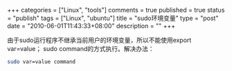 +++
categories = ["Linux", "tools"]
comments = true
published = true
status = "publish"
tags = ["Linux", "ubuntu"]
title = "sudo环境变量"
type = "post"
date = "2010-06-01T11:43:33+08:00"
description = ""
+++


由于sudo运行程序不继承当前用户的环境变量，所以不能使用export var=value； sudo command的方式执行。解决办法：


```sh
sudo var=value command
```
<!--more-->
